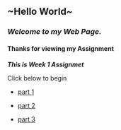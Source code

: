 ## ~Hello World~

### **_Welcome to my Web Page._**

#### Thanks for viewing my Assignment

**_This is Week 1 Assignmet_**

Click below to begin

- [part 1](http://rishavpandey.me/coursera-hku-assignment/week-1/dating_part1.html)

- [part 2](http://rishavpandey.me/coursera-hku-assignment/week-1/dating_part2.html)

- [part 3](http://rishavpandey.me/coursera-hku-assignment/week-1/dating_part3.html)
